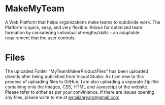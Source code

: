 # MakeMyTeam
A Web Platform that helps organizations make teams to subdivide work. The Platform is quick, easy, and very flexible. Allows for optimized team formation by considering individual strengths/skills - an adaptable requirement that the user controls.

# Files
The uploaded Folder "MyTeamMakerProductFiles" has been uploaded directly after being published from Visual Studio. As I am new to this process of uploading files to GitHub, I am also uploading a separate Zip-file containing only the Images, CSS, HTML and Javascript of the website. Please refer to either as per your convinience. If there are issues opening any files, please write to me at emailaaryam@gmail.com.
